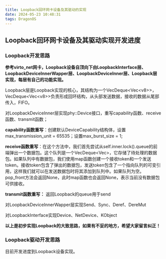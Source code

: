 ```yaml
---
title: Loopback回环网卡设备及其驱动的实现
date: 2024-05-23 10:48:31
tags: DragonOS
---
```

## Loopback回环网卡设备及其驱动实现开发进度

### Loopback开发思路

**参考virto_net网卡，Loopback设备自顶向下由LoopbackInterface层、LoopbackDeviceInnerWapper层、LoopbackDeviceInner层、Loopback层实现，每层有自己的功能实现。**

Loopback层是Loopback实现的核心，其结构为一个VecDeque<Vec\<v8>>，VecDeque<Vec\<v8>>负责形成回环结构，从头部发送数据，接收的数据从尾部传入，FIFO。

对LoopbackDeviceInner层实现phy::Device接口，重写capability函数、receive函数、transmit函数；

**capability函数重写**：创建默认DeviceCapability结构体，设置max_transmission_unit = 65535；设置max_burst_size = 1;

**receive函数重写**：在这个方法中，我们首先尝试从self.inner.lock().queue的前端弹出一个数据包。这个队列是一个VecDeque<Vec<u8>>，它存储了待处理的数据包。如果队列中有数据包，我们使用map函数创建一个接收token和一个发送token。接收token包含了弹出的数据包，发送token包含了一个指向队列的可变引用，这样我们就可以在发送数据包时将其添加到队列中。如果队列为空。pop_front方法会返回None，此时map函数也会返回None，表示当前没有数据包可供接收。

**transmit函数重写：** 返回Loopback的queue用于send

对LoopbackDeviceInnerWapper层实现Send、Sync、Deref、DereMut

对LoopbackInterface实现Device、NetDevice、KObject

**以上是初步实现Loopback的大致思路，如果有不妥的地方，希望大家留言纠正！**

### Loopback驱动开发思路

目前开发进度到Loopback设备实现。
